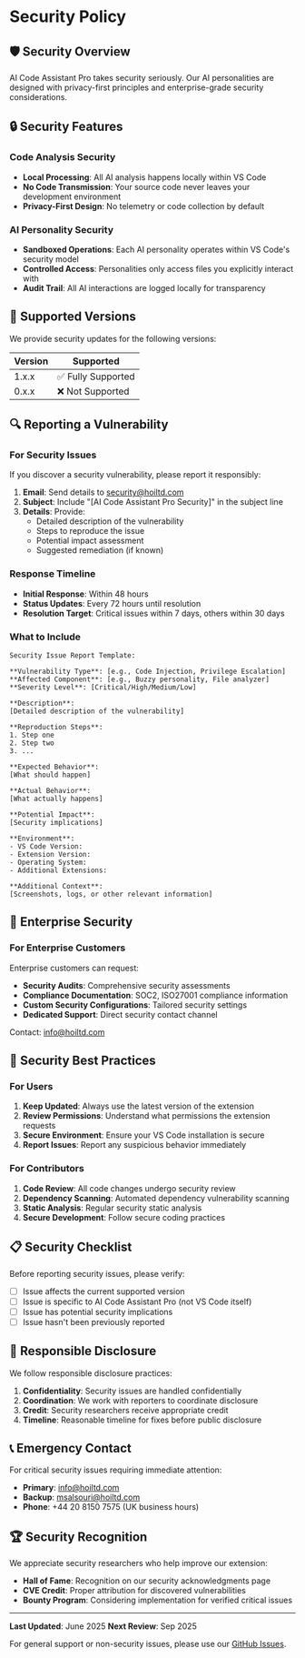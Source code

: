 # Security Policy

## 🛡️ Security Overview

AI Code Assistant Pro takes security seriously. Our AI personalities are designed with privacy-first principles and enterprise-grade security considerations.

## 🔒 Security Features

### Code Analysis Security
- **Local Processing**: All AI analysis happens locally within VS Code
- **No Code Transmission**: Your source code never leaves your development environment
- **Privacy-First Design**: No telemetry or code collection by default

### AI Personality Security
- **Sandboxed Operations**: Each AI personality operates within VS Code's security model
- **Controlled Access**: Personalities only access files you explicitly interact with
- **Audit Trail**: All AI interactions are logged locally for transparency

## 🚨 Supported Versions

We provide security updates for the following versions:

| Version | Supported          |
| ------- | ------------------ |
| 1.x.x   | ✅ Fully Supported |
| 0.x.x   | ❌ Not Supported   |

## 🔍 Reporting a Vulnerability

### For Security Issues
If you discover a security vulnerability, please report it responsibly:

1. **Email**: Send details to security@hoiltd.com
2. **Subject**: Include "[AI Code Assistant Pro Security]" in the subject line
3. **Details**: Provide:
   - Detailed description of the vulnerability
   - Steps to reproduce the issue
   - Potential impact assessment
   - Suggested remediation (if known)

### Response Timeline
- **Initial Response**: Within 48 hours
- **Status Updates**: Every 72 hours until resolution
- **Resolution Target**: Critical issues within 7 days, others within 30 days

### What to Include
```
Security Issue Report Template:

**Vulnerability Type**: [e.g., Code Injection, Privilege Escalation]
**Affected Component**: [e.g., Buzzy personality, File analyzer]
**Severity Level**: [Critical/High/Medium/Low]

**Description**:
[Detailed description of the vulnerability]

**Reproduction Steps**:
1. Step one
2. Step two
3. ...

**Expected Behavior**:
[What should happen]

**Actual Behavior**:
[What actually happens]

**Potential Impact**:
[Security implications]

**Environment**:
- VS Code Version: 
- Extension Version: 
- Operating System: 
- Additional Extensions: 

**Additional Context**:
[Screenshots, logs, or other relevant information]
```

## 🏢 Enterprise Security

### For Enterprise Customers
Enterprise customers can request:
- **Security Audits**: Comprehensive security assessments
- **Compliance Documentation**: SOC2, ISO27001 compliance information
- **Custom Security Configurations**: Tailored security settings
- **Dedicated Support**: Direct security contact channel

Contact: info@hoiltd.com

## 🔐 Security Best Practices

### For Users
1. **Keep Updated**: Always use the latest version of the extension
2. **Review Permissions**: Understand what permissions the extension requests
3. **Secure Environment**: Ensure your VS Code installation is secure
4. **Report Issues**: Report any suspicious behavior immediately

### For Contributors
1. **Code Review**: All code changes undergo security review
2. **Dependency Scanning**: Automated dependency vulnerability scanning
3. **Static Analysis**: Regular security static analysis
4. **Secure Development**: Follow secure coding practices

## 📋 Security Checklist

Before reporting security issues, please verify:

- [ ] Issue affects the current supported version
- [ ] Issue is specific to AI Code Assistant Pro (not VS Code itself)
- [ ] Issue has potential security implications
- [ ] Issue hasn't been previously reported

## 🤝 Responsible Disclosure

We follow responsible disclosure practices:

1. **Confidentiality**: Security issues are handled confidentially
2. **Coordination**: We work with reporters to coordinate disclosure
3. **Credit**: Security researchers receive appropriate credit
4. **Timeline**: Reasonable timeline for fixes before public disclosure

## 📞 Emergency Contact

For critical security issues requiring immediate attention:
- **Primary**: info@hoiltd.com
- **Backup**: msalsouri@hoiltd.com
- **Phone**: +44 20 8150 7575 (UK business hours)

## 🏆 Security Recognition

We appreciate security researchers who help improve our extension:
- **Hall of Fame**: Recognition on our security acknowledgments page
- **CVE Credit**: Proper attribution for discovered vulnerabilities
- **Bounty Program**: Considering implementation for verified critical issues

---

**Last Updated**: June 2025
**Next Review**: Sep 2025

For general support or non-security issues, please use our [GitHub Issues](https://github.com/HOME-OFFICE-IMPROVEMENTS-LTD/ai-code-assistant-pro/issues).
